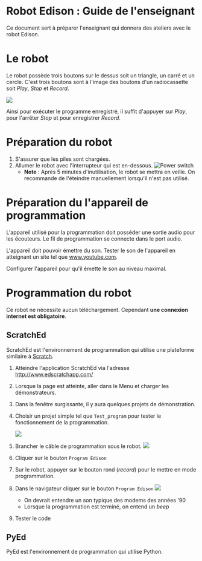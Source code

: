 # Robot Edison : Guide de l'enseignant

Ce document sert à préparer l'enseignant qui donnera des ateliers avec le robot Edison.

# Le robot
Le robot possède trois boutons sur le dessus soit un triangle, un carré et un cercle. C'est trois boutons sont à l'image des boutons d'un radiocassette soit *Play*, *Stop* et *Record*.

![](img/robot_buttons.jpg)

Ainsi pour exécuter le programme enregistré, il suffit d'appuyer sur *Play*, pour l'arrêter *Stop* et pour enregistrer *Record*.

# Préparation du robot
1. S'assurer que les piles sont chargées.
2. Allumer le robot avec l'interrupteur qui est en-dessous.
![Power switch](img/edison_power.png)
    - **Note** : Après 5 minutes d'inutilisation, le robot se mettra en veille. On recommande de l'éteindre manuellement lorsqu'il n'est pas utilisé.

# Préparation du l'appareil de programmation

L'appareil utilisé pour la programmation doit posséder une sortie audio pour les écouteurs. Le fil de programmation se connecte dans le port audio.

L'appareil doit pouvoir émettre du son. Tester le son de l'appareil en atteignant un site tel que www.youtube.com.

Configurer l'appareil pour qu'il émette le son au niveau maximal.

# Programmation du robot

Ce robot ne nécessite aucun téléchargement. Cependant **une connexion internet est obligatoire**.


## ScratchEd
ScratchEd est l'environnement de programmation qui utilise une plateforme similaire à [Scratch](https://scratch.mit.edu/).

1. Atteindre l'application ScratchEd via l'adresse http://www.edscratchapp.com/
2. Lorsque la page est atteinte, aller dans le Menu et charger les démonstrateurs.
3. Dans la fenêtre surgissante, il y aura quelques projets de démonstration.
4. Choisir un projet simple tel que `Test_program` pour tester le fonctionnement de la programmation.

   ![](img/load_demos.png)
5. Brancher le câble de programmation sous le robot.
![](img/robot_plug.jpg)
6. Cliquer sur le bouton `Program Edison`
7. Sur le robot, appuyer sur le bouton rond (*record*) pour le mettre en mode programmation.
8. Dans le navigateur cliquer sur le bouton `Program Edison`
   ![](img/edscratch_program_robot.gif)
   - On devrait entendre un son typique des modems des années '90
   - Lorsque la programmation est terminé, on entend un *beep*
9.  Tester le code


## PyEd
PyEd est l'environnement de programmation qui utilise Python.

